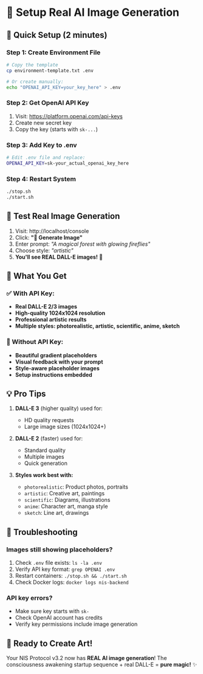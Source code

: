 # 🎨 Setup Real AI Image Generation

## 🚀 Quick Setup (2 minutes)

### Step 1: Create Environment File
```bash
# Copy the template
cp environment-template.txt .env

# Or create manually:
echo "OPENAI_API_KEY=your_key_here" > .env
```

### Step 2: Get OpenAI API Key
1. Visit: https://platform.openai.com/api-keys
2. Create new secret key
3. Copy the key (starts with `sk-...`)

### Step 3: Add Key to .env
```bash
# Edit .env file and replace:
OPENAI_API_KEY=sk-your_actual_openai_key_here
```

### Step 4: Restart System
```bash
./stop.sh
./start.sh
```

## 🎨 Test Real Image Generation

1. Visit: http://localhost/console
2. Click: **"🎨 Generate Image"**
3. Enter prompt: *"A magical forest with glowing fireflies"*
4. Choose style: *"artistic"*
5. **You'll see REAL DALL-E images!** 🌟

## 🤖 What You Get

### ✅ With API Key:
- **Real DALL-E 2/3 images**
- **High-quality 1024x1024 resolution**  
- **Professional artistic results**
- **Multiple styles: photorealistic, artistic, scientific, anime, sketch**

### 🎨 Without API Key:
- **Beautiful gradient placeholders** 
- **Visual feedback with your prompt**
- **Style-aware placeholder images**
- **Setup instructions embedded**

## 💡 Pro Tips

1. **DALL-E 3** (higher quality) used for:
   - HD quality requests
   - Large image sizes (1024x1024+)

2. **DALL-E 2** (faster) used for:
   - Standard quality
   - Multiple images
   - Quick generation

3. **Styles work best with:**
   - `photorealistic`: Product photos, portraits
   - `artistic`: Creative art, paintings  
   - `scientific`: Diagrams, illustrations
   - `anime`: Character art, manga style
   - `sketch`: Line art, drawings

## 🔧 Troubleshooting

### Images still showing placeholders?
1. Check `.env` file exists: `ls -la .env`
2. Verify API key format: `grep OPENAI .env`
3. Restart containers: `./stop.sh && ./start.sh`
4. Check Docker logs: `docker logs nis-backend`

### API key errors?
- Make sure key starts with `sk-`
- Check OpenAI account has credits
- Verify key permissions include image generation

## 🌟 Ready to Create Art!

Your NIS Protocol v3.2 now has **REAL AI image generation**! 
The consciousness awakening startup sequence + real DALL-E = **pure magic!** ✨